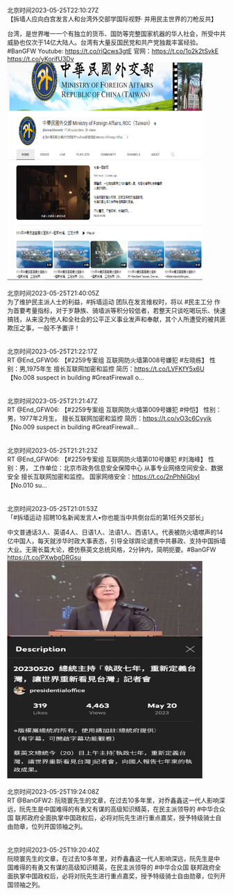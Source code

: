 北京时间2023-05-25T22:10:27Z<br>【拆墙人应向白宫发言人和台湾外交部学国际视野· 并用民主世界的刀枪反共】

台湾，是世界唯一一个有独立的货币、国防等完整国家机器的华人社会，所受中共威胁也仅次于14亿大陆人。台湾有大量反国民党和共产党独裁丰富经验。#BanGFW
Youtube: https://t.co/riQcws3gtE
官网：https://t.co/1o2k2tSvkE https://t.co/yKorifU3Dv<br><img src='/temp/image/2023/u-Month-5/1661736492174315522_0.jpg' width='450' height='500'><br><br>北京时间2023-05-25T21:40:05Z<br>为了维护民主派人士的利益，#拆墙运动 团队在发言维权时，将以 #民主工分 作为首要考量指标，对于岁静族、骑墙派等积分较低者，若整天只谈吃喝玩乐、快速搞钱，从来没为他人和全社会的公平正义事业发声和奉献，其个人所遭受的被共匪欺压之事，一般不予置评！<br><br><br>北京时间2023-05-25T21:22:17Z<br>RT @End_GFW06: 【#2259专案组 互联网防火墙第008号嫌犯 #左晓栋】
性别：男,1975年生
擅长互联网加密和监控
简历：https://t.co/LVFKfY5x6U
【No.008 suspect in building #GreatFirewall o…<br><br><br>北京时间2023-05-25T21:21:47Z<br>RT @End_GFW06: 【#2259专案组 互联网防火墙第009号嫌犯 #仲恺】
性别：男，1977年2月生，
擅长互联网加密和监控
简历：https://t.co/vO3c6Cyyik
【No.009 suspect in building #GreatFirewall…<br><br><br>北京时间2023-05-25T21:21:23Z<br>RT @End_GFW06: 【#2259专案组 互联网防火墙第010号嫌犯 #刘海峰】
性别：男，
工作单位：北京市政务信息安全保障中心
从事专业网络空间安全、数据安全
擅长互联网加密和监控。
国家网络安全：https://t.co/2nPhNiGbyI
【No.010 su…<br><br><br>北京时间2023-05-25T21:01:53Z<br>「#拆墙运动 招聘10名新闻发言人•你也能当中共倒台后的第1任外交部长」

中文普通话3人、英语4人、日语1人、法语1人、西语1人。代表被防火墙噤声的14亿中国人，每天就涉华时政大事表态，引导全球舆论谴责中共暴政、支持中国拆墙大业。无需长篇大论，模仿蔡英文总统风格，2分钟内，简明扼要。#BanGFW https://t.co/PXwbgDRGsu<br><img src='/temp/image/2023/u-Month-5/1661719234454638592_0.jpg' width='450' height='500'><br><br>北京时间2023-05-25T19:24:08Z<br>RT @BanGFW2: 阮晓寰先生的文章，在过去10多年里，对乔鑫鑫这一代人影响深远，阮先生是中国难得的有勇又有谋的高级知识精英，在民主派领导的 #中华合众国 联邦政府全面执掌中国政权后，必将对阮先生进行重点嘉奖，授予特级骑士自由勋章，位列开国领袖之列。<br><br><br>北京时间2023-05-25T19:20:40Z<br>阮晓寰先生的文章，在过去10多年里，对乔鑫鑫这一代人影响深远，阮先生是中国难得的有勇又有谋的高级知识精英，在民主派领导的 #中华合众国 联邦政府全面执掌中国政权后，必将对阮先生进行重点嘉奖，授予特级骑士自由勋章，位列开国领袖之列。<br><br><br>